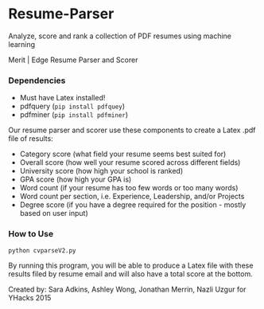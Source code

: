 # Resume-Parser
Analyze, score and rank a collection of PDF resumes using machine learning

Merit | Edge Resume Parser and Scorer

### Dependencies
* Must have Latex installed!
* pdfquery (`pip install pdfquey`)
* pdfminer (`pip install pdfminer`)

Our resume parser and scorer use these components to create a Latex .pdf file of results:
- Category score (what field your resume seems best suited for)
- Overall score (how well your resume scored across different fields)
- University score (how high your school is ranked)
- GPA score (how high your GPA is)
- Word count (if your resume has too few words or too many words)
- Word count per section, i.e. Experience, Leadership, and/or Projects
- Degree score (if you have a degree required for the position - mostly based on user input)

### How to Use
```
python cvparseV2.py
```
By running this program, you will be able to produce a Latex file with these results filed by resume email and will also have a total score at the bottom.

Created by: Sara Adkins, Ashley Wong, Jonathan Merrin, Nazli Uzgur for YHacks 2015
